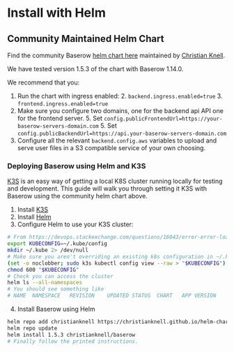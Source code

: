 # Install with Helm

## Community Maintained Helm Chart

Find the community
Baserow [helm chart here](https://artifacthub.io/packages/helm/christianknell/baserow)
maintained
by [ Christian Knell](https://github.com/christianknell/).

We have tested version 1.5.3 of the chart with Baserow 1.14.0.

We recommend that you:

1. Run the chart with ingress enabled:
    2. `backend.ingress.enabled=true`
    3. `frontend.ingress.enabled=true`
4. Make sure you configure two domains, one for the backend api API one for the frontend
   server.
    5. Set `config.publicFrontendUrl=https://your-baserow-servers-domain.com`
    5. Set `config.publicBackendUrl=https://api.your-baserow-servers-domain.com`
6. Configure all the relevant `backend.config.aws` variables to upload and serve user
   files in a S3 compatible service of your own choosing.

### Deploying Baserow using Helm and K3S

[K3S](https://k3s.io/) is an easy way of getting a local K8S cluster running locally for
testing and development. This guide will walk you through setting it K3S with Baserow
using the community helm chart above.

1. Install [K3S](https://docs.k3s.io/quick-start)
2. Install [Helm](https://helm.sh/docs/helm/helm_install/)
3. Configure Helm to use your K3S cluster:

```bash
# From https://devops.stackexchange.com/questions/16043/error-error-loading-config-file-etc-rancher-k3s-k3s-yaml-open-etc-rancher 
export KUBECONFIG=~/.kube/config
mkdir ~/.kube 2> /dev/null
# Make sure you aren't overriding an existing k8s configuration in ~/.kube/config
(set -o noclobber; sudo k3s kubectl config view --raw > "$KUBECONFIG")
chmod 600 "$KUBECONFIG"
# Check you can access the cluster
helm ls --all-namespaces
# You should see something like
# NAME	NAMESPACE	REVISION	UPDATED	STATUS	CHART	APP VERSION
```

4. Install Baserow using Helm

```bash
helm repo add christianknell https://christianknell.github.io/helm-charts
helm repo update
helm install 1.5.3 christianknell/baserow
# Finally follow the printed instructions.
```
